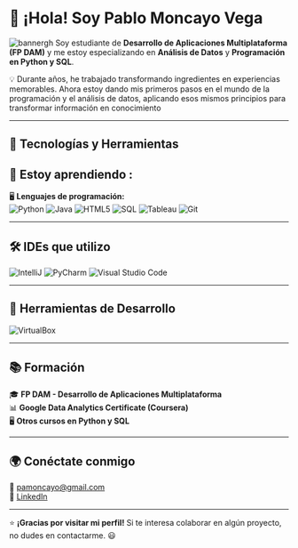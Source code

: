 # 👋 ¡Hola! Soy Pablo Moncayo Vega 
![bannergh](https://github.com/user-attachments/assets/59242f6a-aea2-4689-9867-375812a1c652)
Soy estudiante de **Desarrollo de Aplicaciones Multiplataforma (FP DAM)** y me estoy especializando en **Análisis de Datos** y **Programación en Python y SQL**.  

💡  Durante años, he trabajado transformando ingredientes en experiencias memorables. Ahora estoy dando mis primeros pasos en el mundo de la programación y el análisis de datos, aplicando esos mismos principios para transformar información en conocimiento  

---

## 🔧 Tecnologías y Herramientas  

## 🚀 Estoy aprendiendo : 

🖥️ **Lenguajes de programación:**  
![Python](https://img.shields.io/badge/Python-3776AB?style=for-the-badge&logo=python&logoColor=white) ![Java](https://img.shields.io/badge/Java-007396?style=for-the-badge&logo=java&logoColor=white) ![HTML5](https://img.shields.io/badge/HTML5-E34F26?style=for-the-badge&logo=html5&logoColor=white) ![SQL](https://img.shields.io/badge/SQL-025E8C?style=for-the-badge&logo=sqlite&logoColor=white)  ![Tableau](https://img.shields.io/badge/Tableau-E97627?style=for-the-badge&logo=tableau&logoColor=white) ![Git](https://img.shields.io/badge/Git-F05032?style=for-the-badge&logo=git&logoColor=white) 

---

## 🛠️ IDEs que utilizo  
![IntelliJ](https://img.shields.io/badge/IntelliJ-000000?style=for-the-badge&logo=intellijidea&logoColor=white) ![PyCharm](https://img.shields.io/badge/PyCharm-000000?style=for-the-badge&logo=pycharm&logoColor=white) ![Visual Studio Code](https://img.shields.io/badge/VS%20Code-0078D4?style=for-the-badge&logo=visualstudiocode&logoColor=white)

---

## 🔧 Herramientas de Desarrollo  

![VirtualBox](https://img.shields.io/badge/VirtualBox-183A61?style=for-the-badge&logo=virtualbox&logoColor=white)


---

## 📚 Formación  

🎓 **FP DAM - Desarrollo de Aplicaciones Multiplataforma**  
📊 **Google Data Analytics Certificate (Coursera)**  
🖥️ **Otros cursos en Python y SQL**  

---

## 🌍 Conéctate conmigo  

📩 pamoncayo@gmail.com  
💼 [LinkedIn](https://www.linkedin.com/in/pablomoncayovega/)  


---

⭐ **¡Gracias por visitar mi perfil!** Si te interesa colaborar en algún proyecto, no dudes en contactarme. 😃  


<!--
**electorado/electorado** is a ✨ _special_ ✨ repository because its `README.md` (this file) appears on your GitHub profile.

Here are some ideas to get you started:

- 🔭 I’m currently working on ...
- 🌱 I’m currently learning ...
- 👯 I’m looking to collaborate on ...
- 🤔 I’m looking for help with ...
- 💬 Ask me about ...
- 📫 How to reach me: ...
- 😄 Pronouns: ...
- ⚡ Fun fact: ...
-->
